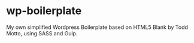 # wp-boilerplate
My own simplified Wordpress Boilerplate based on HTML5 Blank by Todd Motto, using SASS and Gulp.
